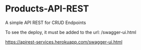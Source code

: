 # Products-API-REST
A simple API REST for CRUD Endpoints

To see the deploy, it must be added to the url: /swagger-ui.html

https://apirest-services.herokuapp.com/swagger-ui.html
